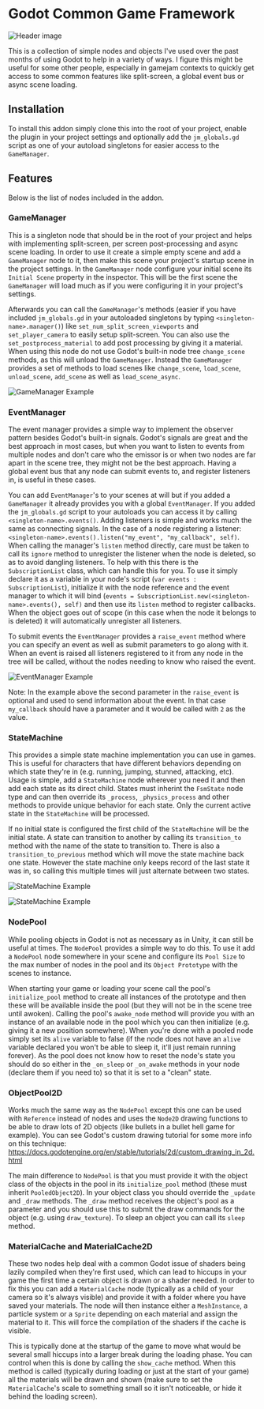# Godot Common Game Framework

![Header image](https://github.com/jocamar/Godot-Common-Game-Framework/blob/main/graphics/framework.png?raw=true)

This is a collection of simple nodes and objects I've used over the past months of using Godot to help in a variety of ways. I figure this might be useful for some other people, especially in gamejam contexts to quickly get access to some common features like split-screen, a global event bus or async scene loading.

## Installation

To install this addon simply clone this into the root of your project, enable the plugin in your project settings and optionally add the `jm_globals.gd` script as one of your autoload singletons for easier access to the `GameManager`.

## Features

Below is the list of nodes included in the addon.

### GameManager

This is a singleton node that should be in the root of your project and helps with implementing split-screen, per screen post-processing and async scene loading. In order to use it create a simple empty scene and add a `GameManager` node to it, then make this scene your project's startup scene in the project settings. In the `GameManager` node configure your initial scene its `Initial Scene` property in the inspector. This will be the first scene the `GameManager` will load much as if you were configuring it in your project's settings.

Afterwards you can call the `GameManager`'s methods (easier if you have included `jm_globals.gd` in your autoloaded singletons by typing `<singleton-name>.manager()`) like `set_num_split_screen_viewports` and `set_player_camera` to easily setup split-screen. You can also use the `set_postprocess_material` to add post processing by giving it a material. When using this node do not use Godot's built-in node tree `change_scene` methods, as this will unload the `GameManager`. Instead the `GameManager` provides a set of methods to load scenes like `change_scene`, `load_scene`, `unload_scene`, `add_scene` as well as `load_scene_async`.

![GameManager Example](https://github.com/jocamar/Godot-Common-Game-Framework/blob/main/graphics/gamemanagerexample.png?raw=true)

### EventManager

The event manager provides a simple way to implement the observer pattern besides Godot's built-in signals. Godot's signals are great and the best approach in most cases, but when you want to listen to events from multiple nodes and don't care who the emissor is or when two nodes are far apart in the scene tree, they might not be the best approach. Having a global event bus that any node can submit events to, and register listeners in, is useful in these cases.

You can add `EventManager`'s to your scenes at will but if you added a `GameManager` it already provides you with a global `EventManager`. If you added the `jm_globals.gd` script to your autoloads you can access it by calling `<singleton-name>.events()`. Adding listeners is simple and works much the same as connecting signals. In the case of a node registering a listener: `<singleton-name>.events().listen("my_event", "my_callback", self)`. When calling the manager's `listen` method directly, care must be taken to call its `ignore` method to unregister the listener when the node is deleted, so as to avoid dangling listeners. To help with this there is the `SubscriptionList` class, which can handle this for you. To use it simply declare it as a variable in your node's script (`var events : SubscriptionList`), initialize it with the node reference and the event manager to which it will bind (`events = SubscriptionList.new(<singleton-name>.events(), self)` and then use its `listen` method to register callbacks. When the object goes out of scope (in this case when the node it belongs to is deleted) it will automatically unregister all listeners.

To submit events the `EventManager` provides a `raise_event` method where you can specify an event as well as submit parameters to go along with it. When an event is raised all listeners registered to it from any node in the tree will be called, without the nodes needing to know who raised the event.

![EventManager Example](https://github.com/jocamar/Godot-Common-Game-Framework/blob/main/graphics/eventmanagerexample.png?raw=true)

Note: In the example above the second parameter in the `raise_event` is optional and used to send information about the event. In that case `my_callback` should have a parameter and it would be called with `2` as the value.

### StateMachine

This provides a simple state machine implementation you can use in games. This is useful for characters that have different behaviors depending on which state they're in (e.g. running, jumping, stunned, attacking, etc). Usage is simple, add a `StateMachine` node wherever you need it and then add each state as its direct child. States must inherint the `FsmState` node type and can then override its `_process`, `_physics_process` and other methods to provide unique behavior for each state. Only the current active state in the `StateMachine` will be processed.

If no initial state is configured the first child of the `StateMachine` will be the initial state. A state can transition to another by calling its `transition_to` method with the name of the state to transition to. There is also a `transition_to_previous` method which will move the state machine back one state. However the state machine only keeps record of the last state it was in, so calling this multiple times will just alternate between two states.

![StateMachine Example](https://github.com/jocamar/Godot-Common-Game-Framework/blob/main/graphics/statemachineexample1.png?raw=true)

![StateMachine Example](https://github.com/jocamar/Godot-Common-Game-Framework/blob/main/graphics/statemachineexample2.png?raw=true)

### NodePool

While pooling objects in Godot is not as necessary as in Unity, it can still be useful at times. The `NodePool` provides a simple way to do this. To use it add a `NodePool` node somewhere in your scene and configure its `Pool Size` to the max number of nodes in the pool and its `Object Prototype` with the scenes to instance.

When starting your game or loading your scene call the pool's `initialize_pool` method to create all instances of the prototype and then these will be available inside the pool (but they will not be in the scene tree until awoken). Calling the pool's `awake_node` method will provide you with an instance of an available node in the pool which you can then initialize (e.g. giving it a new position somewhere). When you're done with a pooled node simply set its `alive` variable to false (if the node does not have an `alive` variable declared you won't be able to sleep it, it'll just remain running forever). As the pool does not know how to reset the node's state you should do so either in the `_on_sleep` or `_on_awake` methods in your node (declare them if you need to) so that it is set to a "clean" state.

### ObjectPool2D

Works much the same way as the `NodePool` except this one can be used with `Reference` instead of nodes and uses the `Node2D` drawing functions to be able to draw lots of 2D objects (like bullets in a bullet hell game for example). You can see Godot's custom drawing tutorial for some more info on this technique: https://docs.godotengine.org/en/stable/tutorials/2d/custom_drawing_in_2d.html

The main difference to `NodePool` is that you must provide it with the object class of the objects in the pool in its `initialize_pool` method (these must inherit `PooledObject2D`). In your object class you should override the `_update` and `_draw` methods. The `_draw` method receives the object's pool as a parameter and you should use this to submit the draw commands for the object (e.g. using `draw_texture`). To sleep an object you can call its `sleep` method.



### MaterialCache and MaterialCache2D

These two nodes help deal with a common Godot issue of shaders being lazily compiled when they're first used, which can lead to hiccups in your game the first time a certain object is drawn or a shader needed. In order to fix this you can add a `MaterialCache` node (typically as a child of your camera so it's always visible) and provide it with a folder where you have saved your materials. The node will then instance either a `MeshInstance`, a particle system or a `Sprite` depending on each material and assign the material to it. This will force the compilation of the shaders if the cache is visible.

This is typically done at the startup of the game to move what would be several small hiccups into a larger break during the loading phase. You can control when this is done by calling the `show_cache` method. When this method is called (typically during loading or just at the start of your game) all the materials will be drawn and shown (make sure to set the `MaterialCache`'s scale to something small so it isn't noticeable, or hide it behind the loading screen).
